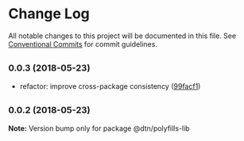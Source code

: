 # Change Log

All notable changes to this project will be documented in this file.
See [Conventional Commits](https://conventionalcommits.org) for commit guidelines.

<a name="0.0.3"></a>
## <small>0.0.3 (2018-05-23)</small>

* refactor: improve cross-package consistency ([99facf1](https://bitbucket.org/dtnse/dtn-web-ui/commits/99facf1))




<a name="0.0.2"></a>
## <small>0.0.2 (2018-05-23)</small>





**Note:** Version bump only for package @dtn/polyfills-lib
